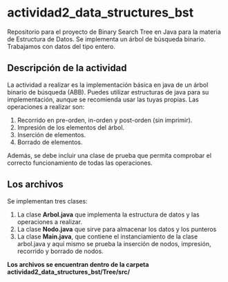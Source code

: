 # actividad2_data_structures_bst

Repositorio para el proyecto de Binary Search Tree en Java para la materia de Estructura de Datos. Se implementa un árbol de búsqueda binario. Trabajamos con datos del tipo entero. 

## Descripción de la actividad

La actividad a realizar es la implementación básica en java de un árbol binario de búsqueda (ABB). Puedes utilizar estructuras de java para su implementación, aunque se recomienda usar las tuyas propias. Las operaciones a realizar son:

1. Recorrido en pre-orden, in-orden y post-orden (sin imprimir).
2. Impresión de los elementos del árbol.
3. Inserción de elementos.
4. Borrado de elementos.

Además, se debe incluir una clase de prueba que permita comprobar el correcto funcionamiento de todas las operaciones.

## Los archivos

Se implementan tres clases:

1. La clase **Arbol.java** que implementa la estructura de datos y las operaciones a realizar.
2. La clase **Nodo.java** que sirve para almacenar los datos y los punteros
3. La clase **Main.java**, que contiene el instanciamiento de la clase arbol.java y aquí mismo se prueba la inserción de nodos, impresión, recorrido y borrado de nodos.

**Los archivos se encuentran dentro de la carpeta actividad2_data_structures_bst/Tree/src/**
